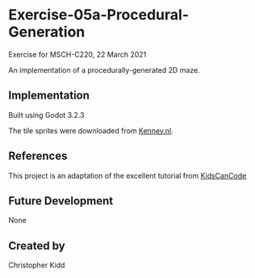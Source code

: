 # Exercise-05a-Procedural-Generation
Exercise for MSCH-C220, 22 March 2021

An implementation of a procedurally-generated 2D maze.

## Implementation
Built using Godot 3.2.3

The tile sprites were downloaded from [Kenney.nl](https://kenney.nl/assets/road-textures).

## References
This project is an adaptation of the excellent tutorial from [KidsCanCode](https://kidscancode.org/blog/2018/08/godot3_procgen1/)

## Future Development
None

## Created by 
Christopher Kidd
